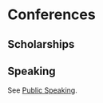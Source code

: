 # Conferences

## Scholarships

## Speaking

See [Public Speaking](/career-building/public-speaking/README.md).



